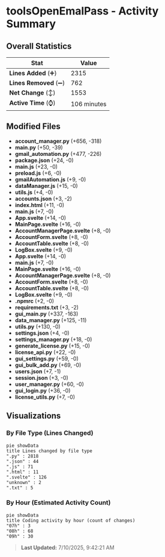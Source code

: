 # toolsOpenEmalPass - Activity Summary 

## Overall Statistics

| Stat                   | Value                                                             |
| ---------------------- | ----------------------------------------------------------------- |
| **Lines Added** (➕)   | 2315                                          |
| **Lines Removed** (➖) | 762                                        |
| **Net Change** (↕)    | 1553                |
| **Active Time** (⌚)   | 106 minutes |


## Modified Files
- **account_manager.py** (+656, -318)
- **main.py** (+50, -39)
- **gmail_automation.py** (+477, -226)
- **package.json** (+24, -0)
- **main.js** (+23, -0)
- **preload.js** (+6, -0)
- **gmailAutomation.js** (+9, -0)
- **dataManager.js** (+15, -0)
- **utils.js** (+4, -0)
- **accounts.json** (+3, -2)
- **index.html** (+11, -0)
- **main.js** (+7, -0)
- **App.svelte** (+14, -0)
- **MainPage.svelte** (+16, -0)
- **AccountManagerPage.svelte** (+8, -0)
- **AccountForm.svelte** (+8, -0)
- **AccountTable.svelte** (+8, -0)
- **LogBox.svelte** (+9, -0)
- **App.svelte** (+14, -0)
- **main.js** (+7, -0)
- **MainPage.svelte** (+16, -0)
- **AccountManagerPage.svelte** (+8, -0)
- **AccountForm.svelte** (+8, -0)
- **AccountTable.svelte** (+8, -0)
- **LogBox.svelte** (+9, -0)
- **.npmrc** (+2, -0)
- **requirements.txt** (+3, -2)
- **gui_main.py** (+337, -163)
- **data_manager.py** (+125, -11)
- **utils.py** (+130, -0)
- **settings.json** (+4, -0)
- **settings_manager.py** (+18, -0)
- **generate_license.py** (+15, -0)
- **license_api.py** (+22, -0)
- **gui_settings.py** (+59, -0)
- **gui_bulk_add.py** (+69, -0)
- **users.json** (+7, -1)
- **session.json** (+3, -0)
- **user_manager.py** (+60, -0)
- **gui_login.py** (+36, -0)
- **license_utils.py** (+7, -0)

## Visualizations

### By File Type (Lines Changed)

```mermaid
pie showData
title Lines changed by file type
".py" : 2818
".json" : 44
".js" : 71
".html" : 11
".svelte" : 126
"unknown" : 2
".txt" : 5
```

### By Hour (Estimated Activity Count)

```mermaid
pie showData
title Coding activity by hour (count of changes)
"07h" : 3
"08h" : 68
"09h" : 30
```


> **Last Updated:** 7/10/2025, 9:42:21 AM
